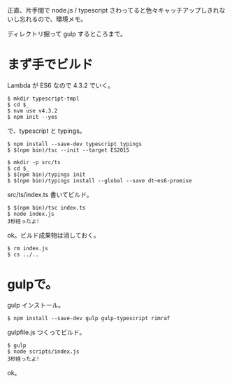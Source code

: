 正直、片手間で node.js / typescript さわってると色々キャッチアップしきれないし忘れるので、環境メモ。

ディレクトリ掘って gulp するところまで。

# まず手でビルド
Lambda が ES6 なので 4.3.2 でいく。
```
$ mkdir typescript-tmpl
$ cd $_
$ nvm use v4.3.2
$ npm init --yes
```

で、typescript と typings。
```
$ npm install --save-dev typescript typings
$ $(npm bin)/tsc --init --target ES2015

$ mkdir -p src/ts
$ cd $_
$ $(npm bin)/typings init
$ $(npm bin)/typings install --global --save dt~es6-promise
```

src/ts/index.ts 書いてビルド。
```
$ $(npm bin)/tsc index.ts
$ node index.js
3秒経ったよ!
```

ok。ビルド成果物は消しておく。
```
$ rm index.js
$ cs ../..
```

# gulpで。

gulp インストール。
```
$ npm install --save-dev gulp gulp-typescript rimraf
```

gulpfile.js つくってビルド。
```
$ gulp
$ node scripts/index.js
3秒経ったよ!
```

ok。
